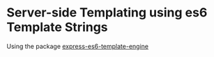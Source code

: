 # Server-side Templating using es6 Template Strings

Using the package [express-es6-template-engine](https://www.npmjs.com/package/express-es6-template-engine)
